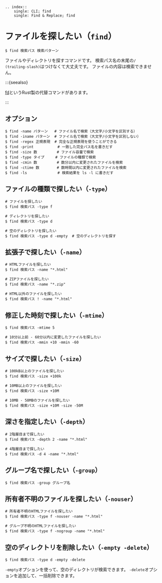 ```{eval-rst}
.. index::
    single: CLI; find
    single: Find & Replace; find
```

# ファイルを探したい（``find``）

```console
$ find 検索パス 検索パターン
```

ファイルやディレクトリを探すコマンドです。
検索パス名の末尾の``/ (trailing-slash)``はつけなくて大丈夫です。
ファイルの内容は検索できません。

:::{seealso}

[fd](./command-fd.md)というRust製の代替コマンドがあります。

:::

## オプション

```console
$ find -name パターン   # ファイル名で検索（大文字/小文字を区別する）
$ find -iname パターン  # ファイル名で検索（大文字/小文字を区別しない）
$ find -regex 正規表現  # 完全な正規表現を使うことができる
$ find -print           # 一致した完全パス名を書きだす
$ find -size 数         # ファイル容量で検索
$ find -type タイプ     # ファイルの種類で検索
$ find -cmin 数         # 数分以内に変更されたファイルを検索
$ find -ctime 数        # 数時間以内に変更されたファイルを検索
$ find -ls              # 検索結果を ls -l に書きだす
```

## ファイルの種類で探したい（``-type``）

```console
# ファイルを探したい
$ find 検索パス -type f

# ディレクトリを探したい
$ find 検索パス -type d

# 空のディレクトリを探したい
$ find 検索パス -type d -empty  # 空のディレクトリを探す
```

## 拡張子で探したい（``-name``）

```console
# HTMLファイルを探したい
$ find 検索パス -name "*.html"

# ZIPファイルを探したい
$ find 検索パス -name "*.zip"

# HTML以外のファイルを探したい
$ find 検索パス ! -name "*.html"
```

## 修正した時刻で探したい（``-mtime``）

```console
$ find 検索パス -mtime 5

# 10分以上前 - 60分以内に変更したファイルを探したい
$ find 検索パス -mmin +10 -mmin -60
```

## サイズで探したい（``-size``）

```console
# 100kB以上のファイルを探したい
$ find 検索パス -size +100k

# 10MB以上のファイルを探したい
$ find 検索パス -size +10M

# 10MB - 50MBのファイルを探したい
$ find 検索パス -size +10M -size -50M
```

## 深さを指定したい（``-depth``）

```console
# 2階層目まで探したい
$ find 検索パス -depth 2 -name "*.html"

# 4階層目まで探したい
$ find 検索パス -d 4 -name "*.html"
```

## グループ名で探したい（``-group``）

```console
$ find 検索パス -group グループ名
```

## 所有者不明のファイルを探したい（``-nouser``）

```console
# 所有者不明のHTMLファイルを探したい
$ find 検索パス -type f -nouser -name "*.html"

# グループ不明のHTMLファイルを探したい
$ find 検索パス -type f -nogroup -name "*.html"
```

## 空のディレクトリを削除したい（``-empty -delete``）

```console
$ find 検索パス -type d -empty -delete
```

``-empty``オプションを使って、空のディレクトリが検索できます。
``-delete``オプションを追加して、一括削除できます。
